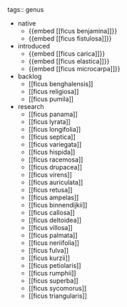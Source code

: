 tags:: genus

- native
	- {{embed [[ficus benjamina]]}}
	- {{embed [[ficus fistulosa]]}}
- introduced
	- {{embed [[ficus carica]]}}
	- {{embed [[ficus elastica]]}}
	- {{embed [[ficus microcarpa]]}}
- backlog
	- [[ficus benghalensis]]
	- [[ficus religiosa]]
	- [[ficus pumila]]
- research
	- [[ficus panama]]
	- [[ficus lyrata]]
	- [[ficus longifolia]]
	- [[ficus septica]]
	- [[ficus variegata]]
	- [[ficus hispida]]
	- [[ficus racemosa]]
	- [[ficus drupacea]]
	- [[ficus virens]]
	- [[ficus auriculata]]
	- [[ficus retusa]]
	- [[ficus ampelas]]
	- [[ficus binnendijkii]]
	- [[ficus callosa]]
	- [[ficus deltoidea]]
	- [[ficus villosa]]
	- [[ficus palmata]]
	- [[ficus neriifolia]]
	- [[ficus fulva]]
	- [[ficus kurzii]]
	- [[ficus petiolaris]]
	- [[ficus rumphii]]
	- [[ficus superba]]
	- [[ficus sycomorus]]
	- [[ficus triangularis]]